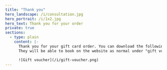 ```yaml
---
title: "Thank you"
hero_landscape: /i/consultation.jpg
hero_portrait: /i/1x2.jpg
hero_text: Thank you for your order
private: true
sections:
  - type: plain
    content: |-
      Thank you for your gift card order. You can download the following image to send to your loved one by right clicking/long tapping and choosing to save.
      They will be able to book on the website as normal under "gift voucher".

      ![Gift voucher](/i/gift-voucher.png)
---
```

